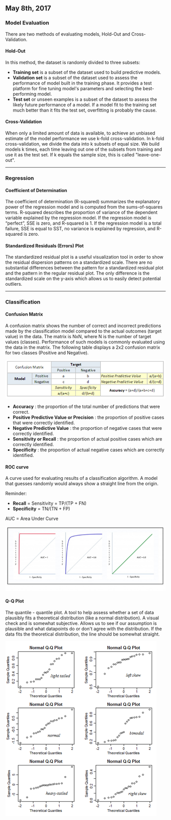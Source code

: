 ## May 8th, 2017

### Model Evaluation
There are two methods of evaluating models, Hold-Out and Cross-Validation.

#### Hold-Out
In this method, the dataset is randomly divided to three subsets:
- **Training set** is a subset of the dataset used to build predictive models.
- **Validation set** is a subset of the dataset used to assess the performance of model built in the training phase. It provides a test platform for fine tuning model's parameters and selecting the best-performing model.
- **Test set** or unseen examples is a subset of the dataset to assess the likely future performance of a model. If a model fit to the training set much better than it fits the test set, overfitting is probably the cause.

#### Cross-Validation
When only a limited amount of data is available, to achieve an unbiased estimate of the model performance we use k-fold cross-validation. In k-fold cross-validation, we divide the data into k subsets of equal size. We build models k times, each time leaving out one of the subsets from training and use it as the test set. If k equals the sample size, this is called "leave-one-out".

---

### Regression
#### Coefficient of Determination
The coefficient of determination (R-squared) summarizes the explanatory power of the regression model and is computed from the sums-of-squares terms. R-squared describes the proportion of variance of the dependent variable explained by the regression model. If the regression model is “perfect”, SSE is zero, and R-squared is 1. If the regression model is a total failure, SSE is equal to SST, no variance is explained by regression, and R-squared is zero.

#### Standardized Residuals (Errors) Plot
The standardized residual plot is a useful visualization tool in order to show the residual dispersion patterns on a standardized scale. There are no substantial differences between the pattern for a standardized residual plot and the pattern in the regular residual plot. The only difference is the standardized scale on the y-axis which allows us to easily detect potential outliers.

---

### Classification
#### Confusion Matrix
A confusion matrix shows the number of correct and incorrect predictions made by the classification model compared to the actual outcomes (target value) in the data. The matrix is NxN, where N is the number of target values (classes). Performance of such models is commonly evaluated using the data in the matrix. The following table displays a 2x2 confusion matrix for two classes (Positive and Negative).

![matrix](../images/confusion_matrix.png)

- **Accuracy** : the proportion of the total number of predictions that were correct.
- **Positive Predictive Value or Precision** : the proportion of positive cases that were correctly identified.
- **Negative Predictive Value** : the proportion of negative cases that were correctly identified.
- **Sensitivity or Recall** : the proportion of actual positive cases which are correctly identified. 
- **Specificity** : the proportion of actual negative cases which are correctly identified. 

#### ROC curve
A curve used for evaluating results of a classification algorithm. A model that guesses randomly would always show a straight line from the origin. 

Reminder: 
 - **Recall** = Sensitivity = TP/(TP + FN)   
 - **Specificity** = TN/(TN + FP)
 
 AUC = Area Under Curve

![ROC curve](../images/ROC_curves.jpg)


#### Q-Q Plot
The quantile - quantile plot. A tool to help assess whether a set of data plausibly fits a theoretical distribution (like a normal distribution). A visual check and is somewhat subjective. Allows us to see if our assumption is plausible and what datapoints do or don't agree with the distribution. If the data fits the theoretical distribution, the line should be somewhat straight.

![Q-Q plot](../images/QQ_plot.png)

